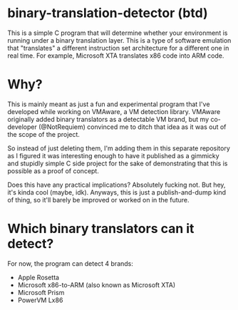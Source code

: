 # binary-translation-detector (btd)
This is a simple C program that will determine whether your environment is running under a binary translation layer. This is a type of software emulation that "translates" a different instruction set architecture for a different one in real time. For example, Microsoft XTA translates x86 code into ARM code. 


# Why?
This is mainly meant as just a fun and experimental program that I've developed while working on VMAware, a VM detection library. VMAware originally added binary translators as a detectable VM brand, but my co-developer (@NotRequiem) convinced me to ditch that idea as it was out of the scope of the project. 

So instead of just deleting them, I'm adding them in this separate repository as I figured it was interesting enough to have it published as a gimmicky and stupidly simple C side project for the sake of demonstrating that this is possible as a proof of concept. 

Does this have any practical implications? Absolutely fucking not. But hey, it's kinda cool (maybe, idk). Anyways, this is just a publish-and-dump kind of thing, so it'll barely be improved or worked on in the future.


# Which binary translators can it detect?
For now, the program can detect 4 brands:
 - Apple Rosetta
 - Microsoft x86-to-ARM (also known as Microsoft XTA)
 - Microsoft Prism
 - PowerVM Lx86
